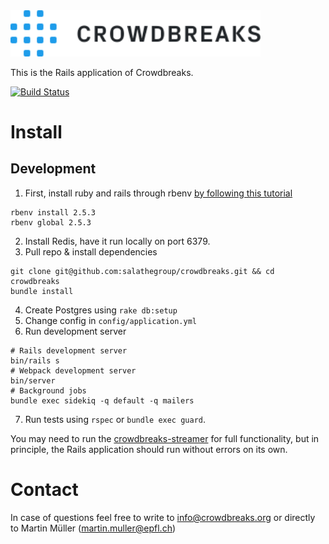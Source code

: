 <img src="app/assets/images/logo-crowdbreaks.svg" alt="Crowdbreaks logo" width="400px"/>

This is the Rails application of Crowdbreaks.

[![Build Status](https://travis-ci.org/crowdbreaks/crowdbreaks.svg?branch=master)](https://travis-ci.org/crowdbreaks/crowdbreaks)

# Install

## Development
1. First, install ruby and rails through rbenv [by following this tutorial](https://www.digitalocean.com/community/tutorials/how-to-install-ruby-on-rails-with-rbenv-on-ubuntu-16-04)
```
rbenv install 2.5.3
rbenv global 2.5.3
```
2. Install Redis, have it run locally on port 6379. 
3. Pull repo & install dependencies
```
git clone git@github.com:salathegroup/crowdbreaks.git && cd crowdbreaks
bundle install
```
4. Create Postgres using `rake db:setup`
5. Change config in `config/application.yml`
6. Run development server
```
# Rails development server
bin/rails s
# Webpack development server
bin/server
# Background jobs
bundle exec sidekiq -q default -q mailers 
```
7. Run tests using `rspec` or `bundle exec guard`.

You may need to run the [crowdbreaks-streamer](https://github.com/crowdbreaks/crowdbreaks-streamer) for full functionality, but in principle, the Rails application should run without errors on its own.


# Contact
In case of questions feel free to write to info@crowdbreaks.org or directly to Martin Müller (martin.muller@epfl.ch)
